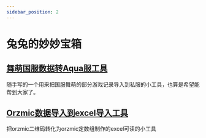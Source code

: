 ```yaml
---
sidebar_position: 2
---
```


# 兔兔的妙妙宝箱

## [舞萌国服数据转Aqua服工具](https://danieltoyama.github.io/MaiData2Aqua/maidatatrans.html)

随手写的一个用来把国服舞萌的部分游戏记录导入到私服的小工具，也算是希望能帮到大家了。

## [Orzmic数据导入到excel导入工具](https://orztool.github.io/)

把orzmic二维码转化为orzmic定数组制作的excel可读的小工具